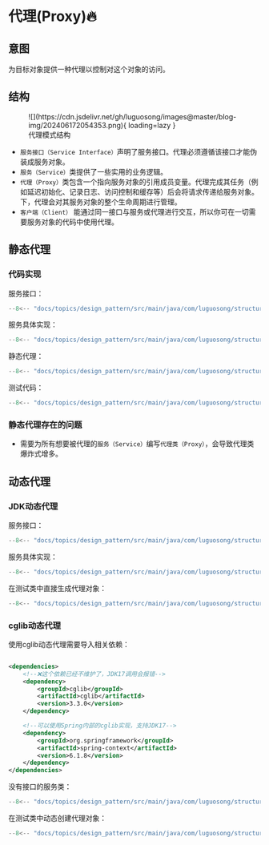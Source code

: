 # 代理(Proxy)🔥

## 意图

为目标对象提供一种代理以控制对这个对象的访问。

## 结构

<figure markdown="span">
  ![](https://cdn.jsdelivr.net/gh/luguosong/images@master/blog-img/202406172054353.png){ loading=lazy }
  <figcaption>代理模式结构</figcaption>
</figure>

- `服务接口（Service Interface）`声明了服务接口。代理必须遵循该接口才能伪装成服务对象。
- `服务（Service）`类提供了一些实用的业务逻辑。
- `代理（Proxy）`类包含一个指向服务对象的引用成员变量。代理完成其任务（例如延迟初始化、记录日志、访问控制和缓存等）后会将请求传递给服务对象。下，代理会对其服务对象的整个生命周期进行管理。
- `客户端（Client）` 能通过同一接口与服务或代理进行交互，所以你可在一切需要服务对象的代码中使用代理。

## 静态代理

### 代码实现

服务接口：

``` java
--8<-- "docs/topics/design_pattern/src/main/java/com/luguosong/structural/proxy/static_proxy/UserService.java"
```

服务具体实现：

``` java
--8<-- "docs/topics/design_pattern/src/main/java/com/luguosong/structural/proxy/static_proxy/UserServiceImpl.java"
```

静态代理：

``` java
--8<-- "docs/topics/design_pattern/src/main/java/com/luguosong/structural/proxy/static_proxy/UserServiceProxy.java"
```

测试代码：

``` java
--8<-- "docs/topics/design_pattern/src/main/java/com/luguosong/structural/proxy/static_proxy/Test.java"
```



### 静态代理存在的问题

- 需要为所有想要被代理的`服务（Service）`编写`代理类（Proxy）`，会导致代理类爆炸式增多。

## 动态代理

### JDK动态代理

服务接口：

``` java
--8<-- "docs/topics/design_pattern/src/main/java/com/luguosong/structural/proxy/dynamic_proxy_jdk/UserService.java"
```

服务具体实现：

``` java
--8<-- "docs/topics/design_pattern/src/main/java/com/luguosong/structural/proxy/dynamic_proxy_jdk/UserServiceImpl.java"
```

在测试类中直接生成代理对象：

``` java
--8<-- "docs/topics/design_pattern/src/main/java/com/luguosong/structural/proxy/dynamic_proxy_jdk/Test.java"
```

### cglib动态代理

使用cglib动态代理需要导入相关依赖：

```xml

<dependencies>
    <!--❌这个依赖已经不维护了，JDK17调用会报错-->
    <dependency>
        <groupId>cglib</groupId>
        <artifactId>cglib</artifactId>
        <version>3.3.0</version>
    </dependency>

    <!--可以使用Spring内部的cglib实现，支持JDK17-->
    <dependency>
        <groupId>org.springframework</groupId>
        <artifactId>spring-context</artifactId>
        <version>6.1.8</version>
    </dependency>
</dependencies>
```

没有接口的服务类：

``` java
--8<-- "docs/topics/design_pattern/src/main/java/com/luguosong/structural/proxy/dynamic_proxy_cglib/UserServiceImpl.java"
```

在测试类中动态创建代理对象：

``` java
--8<-- "docs/topics/design_pattern/src/main/java/com/luguosong/structural/proxy/dynamic_proxy_cglib/Test.java"
```
